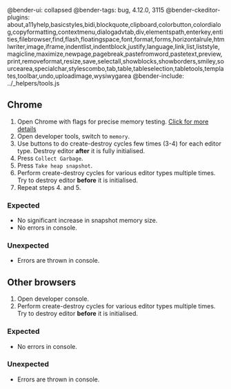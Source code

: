 @bender-ui: collapsed
@bender-tags: bug, 4.12.0, 3115
@bender-ckeditor-plugins: about,a11yhelp,basicstyles,bidi,blockquote,clipboard,colorbutton,colordialog,copyformatting,contextmenu,dialogadvtab,div,elementspath,enterkey,entities,filebrowser,find,flash,floatingspace,font,format,forms,horizontalrule,htmlwriter,image,iframe,indentlist,indentblock,justify,language,link,list,liststyle,magicline,maximize,newpage,pagebreak,pastefromword,pastetext,preview,print,removeformat,resize,save,selectall,showblocks,showborders,smiley,sourcearea,specialchar,stylescombo,tab,table,tableselection,tabletools,templates,toolbar,undo,uploadimage,wysiwygarea
@bender-include: ../_helpers/tools.js

## Chrome

1. Open Chrome with flags for precise memory testing. [Click for more details](https://github.com/ckeditor/ckeditor-dev/blob/memory-test/tests/core/memory/memory.md#testing)
1. Open developer tools, switch to `memory`.
1. Use buttons to do create-destroy cycles few times (3-4) for each editor type. Destroy editor **after** it is fully initialised.
1. Press `Collect Garbage`.
1. Press `Take heap snapshot`.
1. Perform create-destroy cycles for various editor types multiple times. Try to destroy editor **before** it is initialised.
1. Repeat steps 4. and 5.

### Expected
- No significant increase in snapshot memory size.
- No errors in console.

### Unexpected
- Errors are thrown in console.

## Other browsers

1. Open developer console.
1. Perform create-destroy cycles for various editor types multiple times. Try to destroy editor **before** it is initialised.

### Expected
- No errors in console.

### Unexpected
- Errors are thrown in console.
